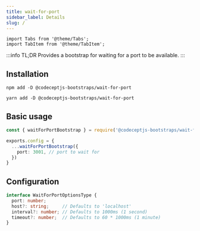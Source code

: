 ```yaml
---
title: wait-for-port
sidebar_label: Details
slug: /
---
```


```mdx-code-block
import Tabs from '@theme/Tabs';
import TabItem from '@theme/TabItem';
```

:::info TL;DR
Provides a bootstrap for waiting for a port to be available.
:::

## Installation
<Tabs groupId="package-manager">
<TabItem value="npm">

```shell
npm add -D @codeceptjs-bootstraps/wait-for-port
```

</TabItem>
<TabItem value="yarn">

```shell
yarn add -D @codeceptjs-bootstraps/wait-for-port
```

</TabItem>
</Tabs>

## Basic usage

```typescript
const { waitForPortBootstrap } = require('@codeceptjs-bootstraps/wait-for-port')

exports.config = {
  ...waitForPortBootstrap({
    port: 3001, // port to wait for
  })
}
```

## Configuration

```typescript
interface WaitForPortOptionsType {
  port: number;
  host?: string;     // Defaults to 'localhost'
  interval?: number; // Defaults to 1000ms (1 second)
  timeout?: number;  // Defaults to 60 * 1000ms (1 minute)
}
```
